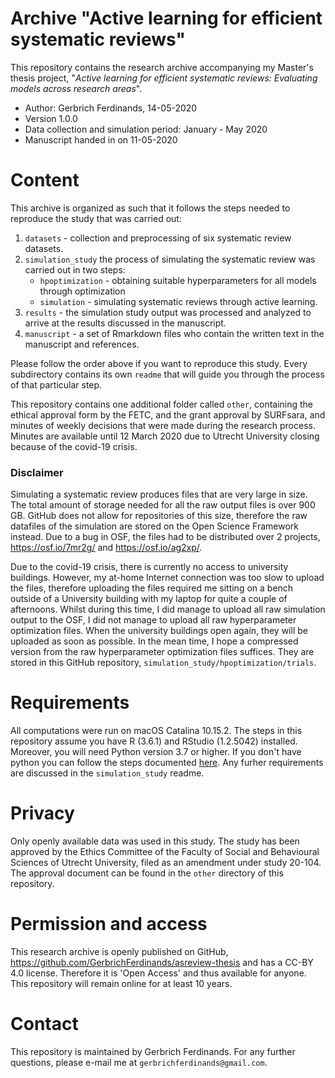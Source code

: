 # Archive "Active learning for efficient systematic reviews"
This repository contains the research archive accompanying my Master's thesis project, "_Active learning for efficient systematic reviews: Evaluating models across research areas_". 

- Author: Gerbrich Ferdinands, 14-05-2020
- Version 1.0.0
- Data collection and simulation period: January - May 2020
- Manuscript handed in on 11-05-2020

# Content
This archive is organized as such that it follows the steps needed to reproduce the study that was carried out:

1. `datasets` -  collection and preprocessing of six systematic review datasets.
2. `simulation_study` the process of simulating the systematic review was carried out in two steps:
    - `hpoptimization` - obtaining suitable hyperparameters for all models through optimization
    - `simulation` - simulating systematic reviews through active learning.
3. `results` - the simulation study output was processed and analyzed to arrive at the results discussed in the manuscript. 
4. `manuscript` - a set of Rmarkdown files who contain the written text in the manuscript and references.

Please follow the order above if you want to reproduce this study. Every subdirectory contains its own `readme` that will guide you through the process of that particular step.

This repository contains one additional folder called `other`, containing the ethical approval form by the FETC, and the grant approval by SURFsara, and minutes of weekly decisions that were made during the research process. Minutes are available until 12 March 2020 due to Utrecht University closing because of the covid-19 crisis.

### Disclaimer
Simulating a systematic review produces files that are very large in size. The total amount of storage needed for all the raw output files is over 900 GB. GitHub does not allow for repositories of this size, therefore the raw datafiles of the simulation are stored on the Open Science Framework instead. Due to a bug in OSF, the files had to be distributed over 2 projects, https://osf.io/7mr2g/ and https://osf.io/ag2xp/. 

Due to the covid-19 crisis, there is currently no access to university buildings. However, my at-home Internet connection was too slow to upload the files, therefore uploading the files required me sitting on a bench outside of a University building with my laptop for quite a couple of afternoons. Whilst during this time, I did manage to upload all raw simulation output to the OSF, I did not manage to upload all raw hyperparameter optimization files. When the university buildings open again, they will be uploaded as soon as possible. In the mean time, I hope a compressed version from the raw hyperparameter optimization files suffices. They are stored in this GitHub repository, `simulation_study/hpoptimization/trials`.

# Requirements
All computations were run on macOS Catalina 10.15.2. The steps in this repository assume you have R (3.6.1) and RStudio (1.2.5042) installed. Moreover, you will need Python version 3.7 or higher. If you don't have python you can follow the steps documented  [here](https://asreview.readthedocs.io/en/latest/installation.html#install-python). Any furher requirements are discussed in the `simulation_study` readme.

# Privacy
Only openly available data was used in this study. The study has been approved by the Ethics Committee of the Faculty of Social and Behavioural Sciences of Utrecht University, filed as an amendment under study 20-104. The approval document can be found in the `other` directory of this repository. 

# Permission and access
This research archive is openly published on GitHub, https://github.com/GerbrichFerdinands/asreview-thesis and has a CC-BY 4.0 license. Therefore it is 'Open Access' and thus available for anyone. This repository will remain online for at least 10 years. 

# Contact
This repository is maintained by Gerbrich Ferdinands. For any further questions, please e-mail me at `gerbrichferdinands@gmail.com`.